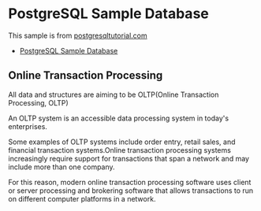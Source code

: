 # PostgreSQL Sample Database

This sample is from [postgresqltutorial.com](www.postgresqltutorial.com)

- [PostgreSQL Sample Database](https://www.postgresqltutorial.com/postgresql-getting-started/postgresql-sample-database/)


## Online Transaction Processing
All data and structures are aiming to be OLTP(Online Transaction Processing, OLTP)

An OLTP system is an accessible data processing system in today's enterprises. 

Some examples of OLTP systems include order entry, retail sales, and financial transaction systems.Online transaction processing systems increasingly require support for transactions that span a network and may include more than one company. 

For this reason, modern online transaction processing software uses client or server processing and brokering software that allows transactions to run on different computer platforms in a network.